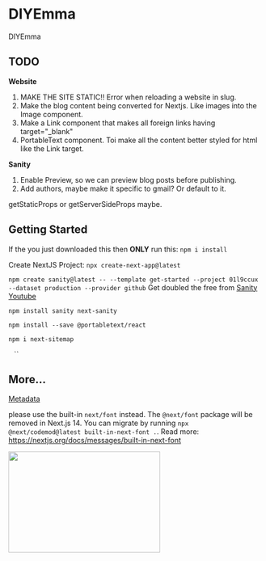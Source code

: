 # DIYEmma
DIYEmma


## TODO

**Website**
1. MAKE THE SITE STATIC!! Error when reloading a website in slug.
1. Make the blog content being converted for Nextjs. Like images into the Image component.
1. Make a Link component that makes all foreign links having target="_blank"
1. PortableText component. Toi make all the content better styled for html like the Link target.

**Sanity**
1. Enable Preview, so we can preview blog posts before publishing.
1. Add authors, maybe make it specific to gmail? Or default to it.


getStaticProps or getServerSideProps maybe.

## Getting Started

If the you just downloaded this then **ONLY** run this:
`npm i install`


Create NextJS Project: `npx create-next-app@latest`

`npm create sanity@latest -- --template get-started --project 01l9ccux --dataset production --provider github`
Get doubled the free from [Sanity Youtube](http://sanity.io/youtube)


`npm install sanity next-sanity`


`npm install --save @portabletext/react` 

`npm i next-sitemap` 

`` `` ``


## More...

[Metadata](https://beta.nextjs.org/docs/api-reference/metadata)

please use the built-in `next/font` instead. The `@next/font` package will be removed in Next.js 14. You can migrate by running `npx @next/codemod@latest built-in-next-font .`. Read more: https://nextjs.org/docs/messages/built-in-next-font




<img loading="lazy" width="300" height="200" decoding="async" data-nimg="1" srcset="/_next/image?url=https%3A%2F%2Fcdn.sanity.io%2Fimages%2F01l9ccux%2Fproduction%2F12334c95b5c9e5a20baf7716d4c7104019a8b28d-1536x1024.webp&amp;w=384&amp;q=60 1x, /_next/image?url=https%3A%2F%2Fcdn.sanity.io%2Fimages%2F01l9ccux%2Fproduction%2F12334c95b5c9e5a20baf7716d4c7104019a8b28d-1536x1024.webp&amp;w=640&amp;q=60 2x" src="/_next/image?url=https%3A%2F%2Fcdn.sanity.io%2Fimages%2F01l9ccux%2Fproduction%2F12334c95b5c9e5a20baf7716d4c7104019a8b28d-1536x1024.webp&amp;w=640&amp;q=60" style="color: transparent;">